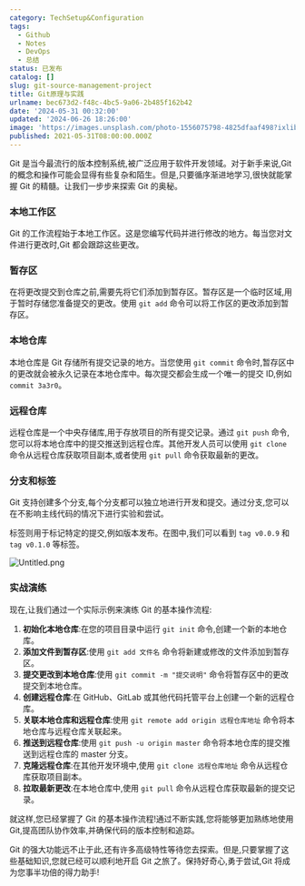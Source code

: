 ```yaml
---
category: TechSetup&Configuration
tags:
  - Github
  - Notes
  - DevOps
  - 总结
status: 已发布
catalog: []
slug: git-source-management-project
title: Git原理与实践
urlname: bec673d2-f48c-4bc5-9a06-2b485f162b42
date: '2024-05-31 00:32:00'
updated: '2024-06-26 18:26:00'
image: 'https://images.unsplash.com/photo-1556075798-4825dfaaf498?ixlib=rb-4.0.3&q=85&fm=jpg&crop=entropy&cs=srgb'
published: 2021-05-31T08:00:00.000Z
---
```


Git 是当今最流行的版本控制系统,被广泛应用于软件开发领域。对于新手来说,Git 的概念和操作可能会显得有些复杂和陌生。但是,只要循序渐进地学习,很快就能掌握 Git 的精髓。让我们一步步来探索 Git 的奥秘。


### 本地工作区


Git 的工作流程始于本地工作区。这是您编写代码并进行修改的地方。每当您对文件进行更改时,Git 都会跟踪这些更改。


### 暂存区


在将更改提交到仓库之前,需要先将它们添加到暂存区。暂存区是一个临时区域,用于暂时存储您准备提交的更改。使用 `git add` 命令可以将工作区的更改添加到暂存区。


### 本地仓库


本地仓库是 Git 存储所有提交记录的地方。当您使用 `git commit` 命令时,暂存区中的更改就会被永久记录在本地仓库中。每次提交都会生成一个唯一的提交 ID,例如 `commit 3a3r0`。


### 远程仓库


远程仓库是一个中央存储库,用于存放项目的所有提交记录。通过 `git push` 命令,您可以将本地仓库中的提交推送到远程仓库。其他开发人员可以使用 `git clone` 命令从远程仓库获取项目副本,或者使用 `git pull` 命令获取最新的更改。


### 分支和标签


Git 支持创建多个分支,每个分支都可以独立地进行开发和提交。通过分支,您可以在不影响主线代码的情况下进行实验和尝试。


标签则用于标记特定的提交,例如版本发布。在图中,我们可以看到 `tag v0.0.9` 和 `tag v0.1.0` 等标签。


![Untitled.png](https://prod-files-secure.s3.us-west-2.amazonaws.com/5d24fe63-e567-4804-86f9-9fdc62e13082/77b77e01-3aab-4add-bdbd-7f489727861d/Untitled.png?X-Amz-Algorithm=AWS4-HMAC-SHA256&X-Amz-Content-Sha256=UNSIGNED-PAYLOAD&X-Amz-Credential=ASIAZI2LB4665W35EHBS%2F20250303%2Fus-west-2%2Fs3%2Faws4_request&X-Amz-Date=20250303T213559Z&X-Amz-Expires=3600&X-Amz-Security-Token=IQoJb3JpZ2luX2VjEKX%2F%2F%2F%2F%2F%2F%2F%2F%2F%2FwEaCXVzLXdlc3QtMiJIMEYCIQCwJddq4d8uwfavTUAWjdwec5Q8WIsk2zrJFYrqPHPoEgIhAJtizOVwCmp2sMKoLowa5IKTio5ebwUY695l0V5hil%2BMKogECN7%2F%2F%2F%2F%2F%2F%2F%2F%2F%2FwEQABoMNjM3NDIzMTgzODA1Igy3rjdu9ZuZHQN7NHQq3AOKjJE%2B%2FlAAM0TbFt5aHYMd7TsuPkpPgF%2FUudicc8%2BZp9mKhOM3ZVtboCX%2BhFQPw5F9TUpB%2BGmHvpBJEgTNexlSgGNn4VutjEFNiJI%2FQ6MVxoevNCNALw%2FlJhGmGxlwr7Hb%2Bh71r0sffigdQIbhtaOC%2FSqfqZloQ2HaUXo5e5bQyfbH9VgRFy6eerF0KZtRxtIRpKgeriitbzeuyUxpTyOMxRocMhJ5ebdvAfuwcpAjwdEGdnmU%2Bwza9C0BiN6U9wvgLDgXaz93%2B3HxQJOdu%2FJlT8DJyauKj4sHHw5dcxyI5%2BZnMXcSV88rg5N1JyopDlzzpqOt5vrfxc3gs9y8mLz6BIt1h2IBkD7eFdQrQtY8KBsSmx1ArC2G1gzBf4Ps7gCs7568Atxrah8jHWjYZH%2FB2UwxLwO3rdKxKu6RTXKRMnW3LzlbMBPL9YpUd9oAOM8UjvwUqCdEhYVoKTKJLc2Gviuph%2BgO4BcsRSuelIB9VnWeH1Y7xBDzePiZMHPz%2FMePY1jq58bUH926c3TwCH8taVj4v1Z3%2Frepog1McpjhBeDoMZSMvNp0tlXiQcFYcZ3rtBBAGfyJklzg0hTDhnSlIOGGNolefNlXMyN%2BRUQlxAQrtsRQZFCMaVx%2B9zCjt5i%2BBjqkAaBucy9TPK2GTqFOB6baseJTr07BeAm%2FdN6OrLGx0dG2eZ0IfPqkjwVYX9P3U5LbPoavHk025CRoXoJ9E8VzED84uNIf1Zc1cBTdc5xbNGPWj1%2B9lEECNkZZz1u7FSGchxv9WR9kkVjwg4nvYC6RFvx3n6fzELOOkomAL%2BvRVi8MSh230SHurIQABPUUJ5OCAQ25qK39CBt6t8mTxKtb9LOSjaa5&X-Amz-Signature=030054722ba6241253cecbca5decfbbb6598387ad7d65dd5004e70a2845710e2&X-Amz-SignedHeaders=host&x-id=GetObject)


### 实战演练


现在,让我们通过一个实际示例来演练 Git 的基本操作流程:

1. **初始化本地仓库**:在您的项目目录中运行 `git init` 命令,创建一个新的本地仓库。
2. **添加文件到暂存区**:使用 `git add 文件名` 命令将新建或修改的文件添加到暂存区。
3. **提交更改到本地仓库**:使用 `git commit -m "提交说明"` 命令将暂存区中的更改提交到本地仓库。
4. **创建远程仓库**:在 GitHub、GitLab 或其他代码托管平台上创建一个新的远程仓库。
5. **关联本地仓库和远程仓库**:使用 `git remote add origin 远程仓库地址` 命令将本地仓库与远程仓库关联起来。
6. **推送到远程仓库**:使用 `git push -u origin master` 命令将本地仓库的提交推送到远程仓库的 master 分支。
7. **克隆远程仓库**:在其他开发环境中,使用 `git clone 远程仓库地址` 命令从远程仓库获取项目副本。
8. **拉取最新更改**:在本地仓库中,使用 `git pull` 命令从远程仓库获取最新的提交记录。

就这样,您已经掌握了 Git 的基本操作流程!通过不断实践,您将能够更加熟练地使用 Git,提高团队协作效率,并确保代码的版本控制和追踪。


Git 的强大功能远不止于此,还有许多高级特性等待您去探索。但是,只要掌握了这些基础知识,您就已经可以顺利地开启 Git 之旅了。保持好奇心,勇于尝试,Git 将成为您事半功倍的得力助手!

